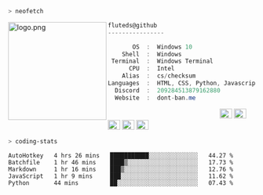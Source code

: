 ```zsh
> neofetch
```

<img align="left" src="https://github.com/fluteds.png" alt="logo.png" width="200"/> 

```csharp
fluteds@github
----------------

       OS  :  Windows 10
    Shell  :  Windows
 Terminal  :  Windows Terminal
      CPU  :  Intel
    Alias  :  cs/checksum
Languages  :  HTML, CSS, Python, Javascript
  Discord  :  209284513879162880
  Website  :  dont-ban.me
```

<p align="left">
  &nbsp; &nbsp; &nbsp; &nbsp; &nbsp;&nbsp; &nbsp; &nbsp; &nbsp; &nbsp;&nbsp; &nbsp; &nbsp; &nbsp; &nbsp; &nbsp; &nbsp; &nbsp; &nbsp; &nbsp; &nbsp;&nbsp; &nbsp; &nbsp; &nbsp; &nbsp;&nbsp; &nbsp; &nbsp; &nbsp; &nbsp;
  <img alt="#474342" src="https://via.placeholder.com/15/ADBAC7/000000?text=+" width="25" height="20" />
  <img alt="#fbedf6" src="https://via.placeholder.com/15/6CB6FF/000000?text=+" width="25" height="20" />
  <img alt="#c9594d" src="https://via.placeholder.com/15/F47067/000000?text=+" width="25" height="20" />
  <img alt="#f8b9b2" src="https://via.placeholder.com/15/DCBDFB/000000?text=+" width="25" height="20" />
  <img alt="#f8b9b2" src="https://via.placeholder.com/15/57ab5a/000000?text=+" width="25" height="20" />
</p>

```zsh
> coding-stats
```

<!--START_SECTION:waka-->
```text
AutoHotkey   4 hrs 26 mins   ███████████░░░░░░░░░░░░░░   44.27 % 
Batchfile    1 hr 46 mins    ████▒░░░░░░░░░░░░░░░░░░░░   17.73 % 
Markdown     1 hr 16 mins    ███▒░░░░░░░░░░░░░░░░░░░░░   12.76 % 
JavaScript   1 hr 9 mins     ███░░░░░░░░░░░░░░░░░░░░░░   11.62 % 
Python       44 mins         ██░░░░░░░░░░░░░░░░░░░░░░░   07.43 % 
```
<!--END_SECTION:waka-->
